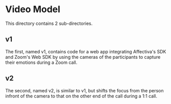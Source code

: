 # Video Model
This directory contains 2 sub-directories.

## v1
The first, named v1, contains code for a web app integrating Affectiva's SDK and Zoom's Web SDK
by using the cameras of the participants to capture their emotions during a Zoom call.

## v2
The second, named v2, is similar to v1, but shifts the focus from the person infront of the camera to that on the other end of the call
during a 1:1 call.
